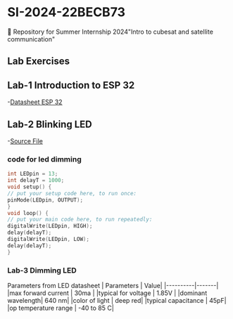 # SI-2024-22BECB73
📡 Repository for Summer Internship 2024"Intro to cubesat and satellite communication"
## Lab Exercises

## Lab-1 Introduction to ESP 32
-[Datasheet ESP 32](https://www.espressif.com/sites/default/files/documentation/esp32_datasheet_en.pdf)
## Lab-2 Blinking LED
-[Source File](SI-2024-22BECB73/Lab/arduino/lab1)
### code for led dimming
```C
int LEDpin = 13;
int delayT = 1000;
void setup() {
// put your setup code here, to run once:
pinMode(LEDpin, OUTPUT);
}
void loop() {
// put your main code here, to run repeatedly:
digitalWrite(LEDpin, HIGH);
delay(delayT);
digitalWrite(LEDpin, LOW);
delay(delayT);
}
```
### Lab-3 Dimming LED
Parameters from LED datasheet
| Parameters | Value|
|----------|-------|
|max forward current | 30ma |
|typical for voltage | 1.85V |
|dominant wavelength| 640 nm|
|color of light | deep red|
|typical capacitance | 45pF|
|op temperature range | -40 to 85 C|


